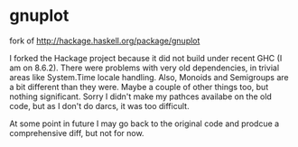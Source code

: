 # gnuplot
fork of http://hackage.haskell.org/package/gnuplot

I forked the Hackage project because it did not build under recent GHC (I am on 8.6.2).
There were problems with very old dependencies, in trivial areas like System.Time locale handling.
Also, Monoids and Semigroups are a bit different than they were.
Maybe a couple of other things too, but nothing significant.
Sorry I didn't make my pathces availabe on the old code, but as I don't do darcs, it was too difficult.

At some point in future I may go back to the original code and prodcue a comprehensive diff, but not for now.
